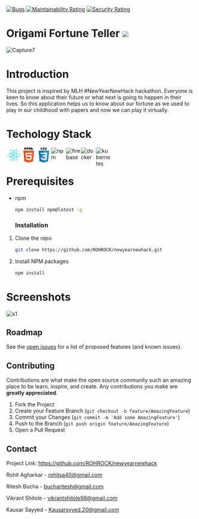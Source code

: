 [![Bugs](https://sonarcloud.io/api/project_badges/measure?project=ROHROCK_newyearnewhack&metric=bugs)](https://sonarcloud.io/dashboard?id=ROHROCK_newyearnewhack)
[![Maintainability Rating](https://sonarcloud.io/api/project_badges/measure?project=ROHROCK_newyearnewhack&metric=sqale_rating)](https://sonarcloud.io/dashboard?id=ROHROCK_newyearnewhack)
[![Security Rating](https://sonarcloud.io/api/project_badges/measure?project=ROHROCK_newyearnewhack&metric=security_rating)](https://sonarcloud.io/dashboard?id=ROHROCK_newyearnewhack)
# Origami Fortune Teller <img src="https://img.icons8.com/cotton/64/000000/crystal-ball.png"/>
![Capture7](https://user-images.githubusercontent.com/36737476/103480738-10917e80-4dfc-11eb-8881-83861af17d6e.PNG)

# Introduction

This project is inspired by MLH #NewYearNewHack hackathon. Everyone is keen to know about their future or what next is going to happen in their lives. So this application helps us to know about our fortune as we used to play in our childhood with papers and now we can play it virtually.

# Techology Stack

<img align="left" alt="React" width="40px" src="https://raw.githubusercontent.com/github/explore/80688e429a7d4ef2fca1e82350fe8e3517d3494d/topics/react/react.png" />
<img align="left" alt="HTML5" width="40px" src="https://raw.githubusercontent.com/github/explore/80688e429a7d4ef2fca1e82350fe8e3517d3494d/topics/html/html.png" />
<img align="left" alt="CSS3" width="40px" src="https://raw.githubusercontent.com/github/explore/80688e429a7d4ef2fca1e82350fe8e3517d3494d/topics/css/css.png" />
<img align="left" alt="npm" width="40px" src="https://img.icons8.com/color/48/000000/npm.png" />
<img align="left" alt="firebase" width="40px" src="https://img.icons8.com/color/48/000000/google-firebase-console.png" />
<img align="left" alt="docker" width="40px" src="https://img.icons8.com/color/64/000000/docker.png" />
<img align="left" alt="kubernetes" width="40px" src="https://img.icons8.com/color/48/000000/kubernetes.png" />



<br>
<br>

# Prerequisites

* npm
  ```sh
  npm install npm@latest -g
  ```
  
  ### Installation

1. Clone the repo
   ```sh
   git clone https://github.com/ROHROCK/newyearnewhack.git
   ```
2. Install NPM packages
   ```sh
   npm install
   ```
# Screenshots

![s1](https://user-images.githubusercontent.com/36737476/103481702-b8aa4600-4e02-11eb-847b-62a4772ca699.PNG)
   
<!-- ROADMAP -->
## Roadmap

See the [open issues](https://github.com/ROHROCK/newyearnewhack/issues) for a list of proposed features (and known issues).

## Contributing

Contributions are what make the open source community such an amazing place to be learn, inspire, and create. Any contributions you make are **greatly appreciated**.

1. Fork the Project
2. Create your Feature Branch (`git checkout -b feature/AmazingFeature`)
3. Commit your Changes (`git commit -m 'Add some AmazingFeature'`)
4. Push to the Branch (`git push origin feature/AmazingFeature`)
5. Open a Pull Request

## Contact

Project Link: https://github.com/ROHROCK/newyearnewhack

Rohit Agharkar - rohitsa40@gmail.com

Ritesh Bucha - bucharitesh@gmail.com

Vikrant Shitole - vikrantshitole98@gmail.com

Kausar Sayyed - Kausarsyyed.20@gmail.com






